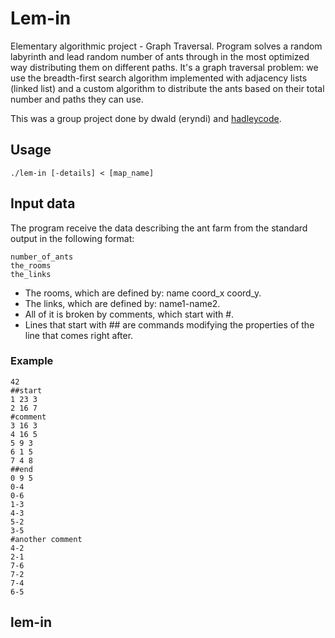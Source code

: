 # Lem-in
Elementary algorithmic project - Graph Traversal. 
Program solves a random labyrinth and lead random number of ants through in the most optimized way distributing them on different paths.
It's a graph traversal problem: we use the breadth-first search algorithm implemented with adjacency lists (linked list) and a custom
algorithm to distribute the ants based on their total number and paths they can use.

This was a group project done by dwald (eryndi) and [hadleycode](https://github.com/hadleycode).

## Usage
```
./lem-in [-details] < [map_name]
```

## Input data

The program receive the data describing the ant farm from the standard output in the following format:
```
number_of_ants
the_rooms
the_links
```

- The rooms, which are defined by: name coord_x coord_y.
- The links, which are defined by: name1-name2.
- All of it is broken by comments, which start with #.
- Lines that start with ## are commands modifying the properties of the line that comes right after.

### Example
```
42
##start
1 23 3
2 16 7
#comment
3 16 3
4 16 5
5 9 3
6 1 5
7 4 8
##end
0 9 5
0-4
0-6
1-3
4-3
5-2
3-5
#another comment
4-2
2-1
7-6
7-2
7-4
6-5
```

## lem-in
